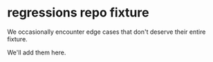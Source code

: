 # regressions repo fixture

We occasionally encounter edge cases that don't deserve their entire fixture.

We'll add them here.
